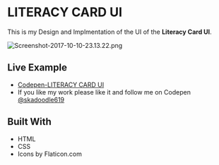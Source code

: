 # LITERACY CARD UI 

 This is my Design and Implmentation of the UI of the **Literacy Card UI**.

![Screenshot-2017-10-10-23.13.22.png](http://i.imgrpost.com/imgr/2017/10/10/Screenshot-2017-10-10-23.13.22.png)

## Live Example

* [Codepen-LITERACY CARD UI](https://codepen.io/skadoodle619/full/pWrYGW)
* If you like my work please like it and follow me on Codepen [@skadoodle619](https://codepen.io/skadoodle619/)

## Built With

* HTML
* CSS
* Icons by Flaticon.com


